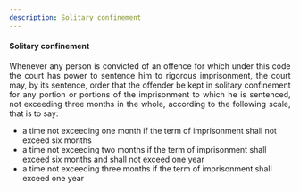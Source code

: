 ```yaml
---
description: Solitary confinement
---
```


#### Solitary confinement
<div style="text-align: justify">

Whenever any person is convicted of an offence for which under this code the court has power to sentence him to rigorous imprisonment, the court may, by its sentence, order that the offender be kept in solitary confinement for any portion or portions of the imprisonment to which he is sentenced, not exceeding three months in the whole, according to the following scale, that is to say:

</div>

- a time not exceeding one month if the term of imprisonment shall not exceed six months
- a time not exceeding two months if the term of imprisonment shall exceed six months and shall not exceed one year
- a time not exceeding three months if the term of imprisonment shall exceed one year
